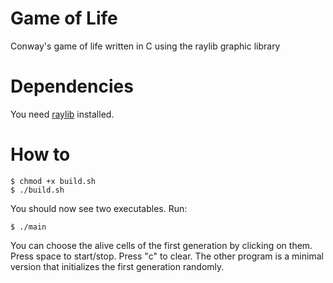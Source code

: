 # Game of Life
Conway's game of life written in C using the raylib graphic library

# Dependencies
You need [raylib](https://www.raylib.com/) installed.

# How to
```console
$ chmod +x build.sh
$ ./build.sh
```
You should now see two executables. Run:
```console
$ ./main
```
You can choose the alive cells of the first generation by clicking on them. Press space to start/stop. Press "c" to clear.
The other program is a minimal version that initializes the first generation randomly.
